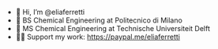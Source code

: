 - 👋 Hi, I’m @eliaferretti
- 🌱 BS Chemical Engineering at Politecnico di Milano
- 🌱 MS Chemical Engineering at Technische Universiteit Delft
- 🙏🏻 Support my work: https://paypal.me/eliaferretti
